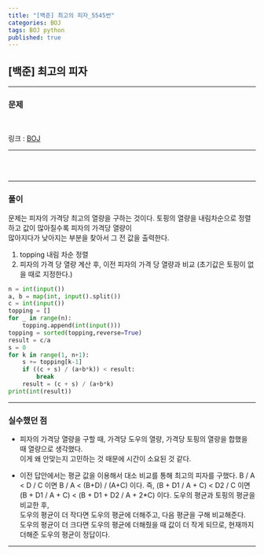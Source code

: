 ```yaml
---
title: "[백준] 최고의 피자_5545번"
categories: BOJ
tags: BOJ python
published: true
---
```


## [백준] 최고의 피자

---

### 문제

<br>

링크 : [BOJ](https://www.acmicpc.net/problem/5545)

---

<br/><br/>

---

### 풀이

문제는 피자의 가격당 최고의 열량을 구하는 것이다.
토핑의 열량을 내림차순으로 정렬하고 값이 많아질수록 피자의 가격당 열량이  
많아지다가 낮아지는 부분을 찾아서 그 전 값을 출력한다.

1. topping 내림 차순 정렬
2. 피자의 가격 당 열량 계산 후, 이전 피자의 가격 당 열량과 비교
   (초기값은 토핑이 없을 때로 지정한다.)

```python
n = int(input())
a, b = map(int, input().split())
c = int(input())
topping = []
for _ in range(n):
    topping.append(int(input()))
topping = sorted(topping,reverse=True)
result = c/a
s = 0 
for k in range(1, n+1):
    s += topping[k-1]
    if ((c + s) / (a+b*k)) < result:
        break
    result = (c + s) / (a+b*k)
print(int(result))
```

---

### 실수했던 점

- 피자의 가격당 열량을 구할 때, 가격당 도우의 열량, 가격당 토핑의 열량을 합했을 때 열량으로 생각했다.  
  이게 왜 안맞는지 고민하는 것 때문에 시간이 소요된 것 같다.

- 이전 답안에서는 평균 값을 이용해서 대소 비교를 통해 최고의 피자를 구했다.
  B / A < D / C  이면 B / A < (B+D) / (A+C) 이다. 즉,
  (B + D1 / A + C) < D2 / C 이면 (B + D1 / A + C) < (B + D1 + D2 / A + 2*C) 이다.
  도우의 평균과 토핑의 평균을 비교한 후,  
  도우의 평균이 더 작다면 도우의 평균에 더해주고, 다음 평균을 구해 비교해준다.  
  도우의 평균이 더 크다면 도우의 평균에 더해줬을 때 값이 더 작게 되므로, 현재까지 더해준 도우의 평균이 정답이다.

---
